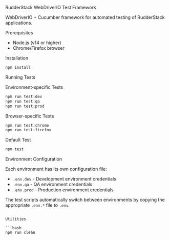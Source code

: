 RudderStack WebDriverIO Test Framework

WebDriverIO + Cucumber framework for automated testing of RudderStack applications.

Prerequisites

- Node.js (v14 or higher)
- Chrome/Firefox browser

Installation

```bash
npm install
```

Running Tests

Environment-specific Tests

```bash
npm run test:dev
npm run test:qa  
npm run test:prod
```

Browser-specific Tests

```bash
npm run test:chrome
npm run test:firefox
```

Default Test

```bash
npm test
```

Environment Configuration

Each environment has its own configuration file:

- `.env.dev` - Development environment credentials
- `.env.qa` - QA environment credentials  
- `.env.prod` - Production environment credentials

The test scripts automatically switch between environments by copying the appropriate `.env.*` file to `.env`.          

```

Utilities

```bash
npm run clean
```